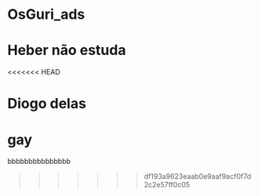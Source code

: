 # OsGuri_ads
# Heber não estuda
<<<<<<< HEAD
# Diogo delas

gay
=======

bbbbbbbbbbbbbbb
>>>>>>> df193a9623eaab0e9aaf9acf0f7d2c2e57ff0c05
